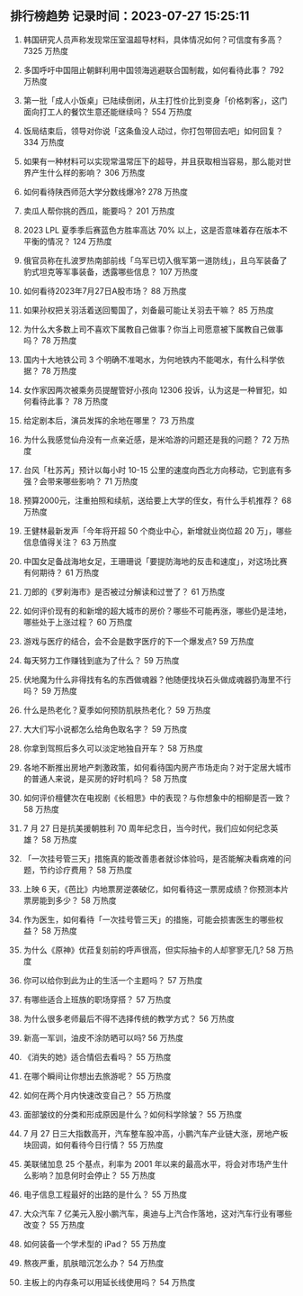 
## 排行榜趋势 记录时间：2023-07-27 15:25:11
  
  1. 韩国研究人员声称发现常压室温超导材料，具体情况如何？可信度有多高？ 7325 万热度
    
  2. 多国呼吁中国阻止朝鲜利用中国领海逃避联合国制裁，如何看待此事？ 792 万热度
    
  3. 第一批「成人小饭桌」已陆续倒闭，从主打性价比到变身「价格刺客」，这门面向打工人的餐饮生意还能继续吗？ 554 万热度
    
  4. 饭局结束后，领导对你说「这条鱼没人动过，你打包带回去吧」如何回复？ 334 万热度
    
  5. 如果有一种材料可以实现常温常压下的超导，并且获取相当容易，那么能对世界产生什么样的影响？ 306 万热度
    
  6. 如何看待陕西师范大学分数线爆冷? 278 万热度
    
  7. 卖瓜人帮你挑的西瓜，能要吗？ 201 万热度
    
  8. 2023 LPL 夏季季后赛蓝色方胜率高达 70% 以上，这是否意味着存在版本不平衡的情况？ 124 万热度
    
  9. 俄官员称在扎波罗热南部前线「乌军已切入俄军第一道防线」，且乌军装备了豹式坦克等军事装备，透露哪些信息？ 107 万热度
    
  10. 如何看待2023年7月27日A股市场？ 88 万热度
    
  11. 如果孙权把关羽活着送回蜀国了，刘备最可能让关羽去干嘛？ 85 万热度
    
  12. 为什么大多数上司不喜欢下属教自己做事？你当上司愿意被下属教自己做事吗？ 78 万热度
    
  13. 国内十大地铁公司 3 个明确不准喝水，为何地铁内不能喝水，有什么科学依据？ 78 万热度
    
  14. 女作家因两次被乘务员提醒管好小孩向 12306 投诉，认为这是一种冒犯，如何看待此事？ 78 万热度
    
  15. 给定剧本后，演员发挥的余地在哪里？ 73 万热度
    
  16. 为什么我感觉仙舟没有一点亲近感，是米哈游的问题还是我的问题？ 72 万热度
    
  17. 台风「杜苏芮」预计以每小时 10-15 公里的速度向西北方向移动，它到底有多强？会带来哪些影响？ 71 万热度
    
  18. 预算2000元，注重拍照和续航，送给要上大学的侄女，有什么手机推荐？ 68 万热度
    
  19. 王健林最新发声「今年将开超 50 个商业中心，新增就业岗位超 20 万」，哪些信息值得关注？ 63 万热度
    
  20. 中国女足备战海地女足，王珊珊说「要提防海地的反击和速度」，对这场比赛有何期待？ 61 万热度
    
  21. 刀郎的《罗刹海市》是否被过分解读和过誉了？ 61 万热度
    
  22. 如何评价现有的和新增的超大城市的房价？哪些不可能再涨，哪些仍是洼地，哪些处于上涨过程？ 60 万热度
    
  23. 游戏与医疗的结合，会不会是数字医疗的下一个爆发点? 59 万热度
    
  24. 每天努力工作赚钱到底为了什么？ 59 万热度
    
  25. 伏地魔为什么非得找有名的东西做魂器？他随便找块石头做成魂器扔海里不行吗？ 59 万热度
    
  26. 什么是热老化？夏季如何预防肌肤热老化？ 59 万热度
    
  27. 大大们写小说都怎么给角色取名字？ 59 万热度
    
  28. 你拿到驾照后多久可以淡定地独自开车？ 58 万热度
    
  29. 各地不断推出房地产刺激政策，如何看待国内房产市场走向？对于定居大城市的普通人来说，是买房的好时机吗？ 58 万热度
    
  30. 如何评价檀健次在电视剧《长相思》中的表现？与你想象中的相柳是否一致？ 58 万热度
    
  31. 7 月 27 日是抗美援朝胜利 70 周年纪念日，当今时代，我们应如何纪念英雄？ 58 万热度
    
  32. 「一次挂号管三天」措施真的能改善患者就诊体验吗，是否能解决看病难的问题，节约诊疗费用？ 58 万热度
    
  33. 上映 6 天，《芭比》内地票房逆袭破亿，如何看待这一票房成绩？你预测本片票房能到多少？ 58 万热度
    
  34. 作为医生，如何看待「一次挂号管三天」的措施，可能会损害医生的哪些权益？ 58 万热度
    
  35. 为什么《原神》优菈复刻前的呼声很高，但实际抽卡的人却寥寥无几? 58 万热度
    
  36. 你可以给你到此为止的生活一个主题吗？ 57 万热度
    
  37. 有哪些适合上班族的职场穿搭？ 57 万热度
    
  38. 为什么很多老师最后不得不选择传统的教学方式？ 56 万热度
    
  39. 新高一军训，油皮不涂防晒可以吗? 56 万热度
    
  40. 《消失的她》适合情侣去看吗？ 55 万热度
    
  41. 在哪个瞬间让你想出去旅游呢？ 55 万热度
    
  42. 如何在两个月内快速改变自己？ 55 万热度
    
  43. 面部皱纹的分类和形成原因是什么？如何科学除皱？ 55 万热度
    
  44. 7 月 27 日三大指数高开，汽车整车股冲高，小鹏汽车产业链大涨，房地产板块回调，如何看待今日行情？ 55 万热度
    
  45. 美联储加息 25 个基点，利率为 2001 年以来的最高水平，将会对市场产生什么影响？加息何时会停止？ 55 万热度
    
  46. 电子信息工程最好的出路的是什么？ 55 万热度
    
  47. 大众汽车 7 亿美元入股小鹏汽车，奥迪与上汽合作落地，这对汽车行业有哪些改变？ 55 万热度
    
  48. 如何装备一个学术型的 iPad？ 55 万热度
    
  49. 熬夜严重，肌肤暗沉怎么办？ 54 万热度
    
  50. 主板上的内存条可以用延长线使用吗？ 54 万热度
    